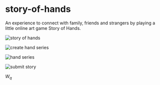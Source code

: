 # story-of-hands
An experience to connect with family, friends and strangers by playing a little online art game Story of Hands.


![story of hands](https://github.com/tianyimasf/story-of-hands/assets/105022007/4ac12796-4fbb-464d-a63e-5eb86a2b4eb8)

![create hand series](https://github.com/tianyimasf/story-of-hands/assets/105022007/1bdd066f-60fd-4c60-869d-4e0c5b36bc07)

![hand series](https://github.com/tianyimasf/story-of-hands/assets/105022007/3347c90d-a93a-4138-aa26-3eef19187519)

![submit story](https://github.com/tianyimasf/story-of-hands/assets/105022007/60b713c3-59d0-4d50-a960-da638121d4b2)

$W_{q}$
